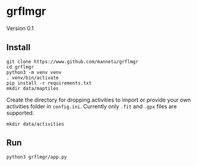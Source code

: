 # grflmgr
Version 0.1

## Install
    git clone https://www.github.com/mannetu/grflmgr
    cd grflmgr 
    python3 -m venv venv
    . venv/bin/activate
    pip install -r requirements.txt
    mkdir data/maptiles

Create the directory for dropping activities to import or provide your own activities folder in `config.ini`. Currently only `.fit` and `.gpx` files are supported.

    mkdir data/activities

## Run
    python3 grflmgr/app.py